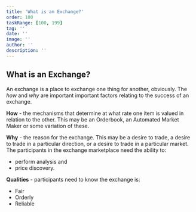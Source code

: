 ```yaml
---
title: 'What is an Exchange?'
order: 100
taskRange: [100, 199]
tag: ''
date: ''
image: ''
author: ''
description: ''
---
```

## What is an Exchange?

An exchange is a place to exchange one thing for another, obviously. The *how* and *why* are important important factors relating to the success of an exchange.

**How** - the mechanisms that determine at what rate one item is valued in relation to the other. This may be an Orderbook, an Automated Market Maker or some variation of these. 

**Why** - the reason for the exchange. This may be a desire to trade, a desire to trade in a particular direction, or a desire to trade in a particular market.
The participants in the exchange marketplace need the ability to:
- perform analysis and 
- price discovery. 


**Qualities** - participants need to know the exchange is: 
- Fair
- Orderly
- Reliable